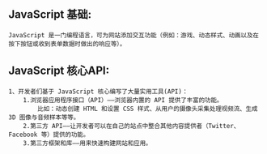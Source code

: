 
## JavaScript 基础:
    JavaScript 是一门编程语言，可为网站添加交互功能（例如：游戏、动态样式、动画以及在按下按钮或收到表单数据时做出的响应等）。

## JavaScript 核心API:
    1、开发者们基于 JavaScript 核心编写了大量实用工具(API)：
        1.浏览器应用程序接口（API）——浏览器内置的 API 提供了丰富的功能。
            比如：动态创建 HTML 和设置 CSS 样式、从用户的摄像头采集处理视频流、生成 3D 图像与音频样本等等。
        2.第三方 API——让开发者可以在自己的站点中整合其他内容提供者（Twitter、Facebook 等）提供的功能。
        3.第三方框架和库——用来快速构建网站和应用。

##  <script> 放在 HTML 文件的底部附近的原因：
    1、我们将 <script> 放在 HTML 文件的底部附近的原因是浏览器会按照代码在文件中的顺序加载 HTML。
        如果先加载的 JavaScript 期望修改其下方的 HTML，那么它可能由于 HTML 尚未被加载而失效。
        因此，将 JavaScript 代码放在 HTML 页面的底部附近通常是最好的策略。

## DOM 和 JavaScript：
    1、文档对象模型（DOM）不是一种编程语言，而是一种接口规范，是 web 上构成文档结构和内容的对象的数据表示，是web API，可以由js实现，也可以由python实现。它具体的实现由浏览器提供。